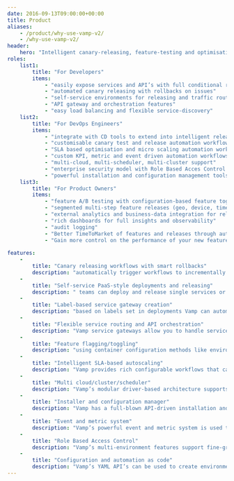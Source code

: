 ```yaml
---
date: 2016-09-13T09:00:00+00:00
title: Product
aliases:
    - /product/why-use-vamp-v2/
    - /why-use-vamp-v2/
header:
    hero: "Intelligent canary-releasing, feature-testing and optimisation for cloud-native applications"
roles:
    list1:
        title: "For Developers"
        items:
            - "easily expose services and API’s with full conditional routing and gateway control"
            - "automated canary releasing with rollbacks on issues"
            - "self-service environments for releasing and traffic routing"
            - "API gateway and orchestration features"
            - "easy load balancing and flexible service-discovery"
    list2:
        title: "For DevOps Engineers"
        items:
            - "integrate with CD tools to extend into intelligent release automation"
            - "customisable canary test and release automation workflows"
            - "SLA based optimisation and micro scaling automation workflows"
            - "custom KPI, metric and event driven automation workflows-as-code"
            - "multi-cloud, multi-scheduler, multi-cluster support"
            - "enterprise security model with Role Based Acces Control (RBAC)"
            - "powerful installation and configuration management tools"
    list3:
        title: "For Product Owners"
        items:
            - "feature A/B testing with configuration-based feature toggles/flags"
            - "segmented multi-step feature releases (geo, device, time, customer-segments, custom)"
            - "external analytics and business-data integration for release automation and optimisation"
            - "rich dashboards for full insights and observability"
            - "audit logging"
            - "Better TimeToMarket of features and releases through automation"
            - "Gain more control on the performance of your new feature releases"
  
features:
    -
        title: "Canary releasing workflows with smart rollbacks"
        description: "automatically trigger workflows to incrementally release your services while constantly measuring full application performance and health, and rollback on health issues to minimise blast-radius."
    -
        title: "Self-service PaaS-style deployments and releasing"
        description: " teams can deploy and release single services or full application topologies in a secure, unified and abstracted way using a rich GUI, CLI or API automation. RBAC features allow full granular control over roles and rights. All actions and events are logged for audits and analytics"
    -
        title: "Label-based service gateway creation"
        description: "based on labels set in deployments Vamp can automatically create and configure gateways to expose services with the conditions and percentage-weights that you define. This allows you to use your favourite means of deploying services onto your cluster, and have Vamp automatically setup the routing for your canary-releasing needs."        
    -
        title: "Flexible service routing and API orchestration"
        description: "Vamp service gateways allow you to handle service API orchestrations like conditional URL rewrites, combining multiple services behind API endpoints, and provide path-based routing to specific services and even versions of services. Vamp gateways can also integrate with external services and non-containerised applications, f.e. to apply strangler patterns for canary-migrations."
    -
        title: "Feature flagging/toggling"
        description: "using container configuration methods like environment variables, Vamp allows you to create A/B tests with feature-flags/toggles that can be exposed to specific segments and percentages of users, using the flexible routing of Vamp service gateways.Vamp’s integrated event and metrics and workflow-based automation system enables you to automate the release of features based on the outcome of these A/B tests, and you can even integrate business KPI’s from external system like analytics or APM systems."
    -
        title: "Intelligent SLA-based autoscaling"
        description: "Vamp provides rich configurable workflows that can use technical and business health and performance metrics to scale and optimise your services and applications health and performance, while keeping your costs in check. Scaling can be on both services and infrastructure levels, for full application-sensitive intelligence."
    -
        title: "Multi cloud/cluster/scheduler"
        description: "Vamp’s modular driver-based architecture supports multiple schedulers (DC/OS, K8s), multiple clusters (both hard and virtual clusters) over multiple clouds. You can mix and match to create the optimal balance between performance, security and cost. Especially dynamically created short-lived virtual clusters can be a huge cost-saver, compared to creating a seperate “hard” cluster for each environment or project."
    -
        title: "Installer and configuration manager"
        description: "Vamp has a full-blown API-driven installation and configuration manager, that supports industry-standards like Hashicorp’s Vault for secure configuration management. A first Vamp setup with full dependencies installed can be up and running in less than 5 minutes without any specialised knowledge."
    -
        title: "Event and metric system"
        description: "Vamp’s powerful event and metric system is used to aggregate technical and performance metrics and KPIs on several levels, stores historical time-based data, logs all events for auditing, and can be used to trigger automation workflows based on internal or external events and data, f.e. from an external APM system. Vamp uses industry standards like ElasticSearch."                                                
    -
        title: "Role Based Access Control"
        description: "Vamp’s multi-environment features support fine-grained role based access control"
    - 
        title: "Configuration and automation as code"
        description: "Vamp’s YAML API’s can be used to create environments, configurations and automation workflows using code."                                       
---
```

